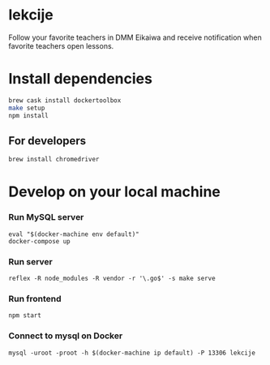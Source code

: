 # lekcije
Follow your favorite teachers in DMM Eikaiwa and receive notification when favorite teachers open lessons.

# Install dependencies

```bash
brew cask install dockertoolbox
make setup
npm install
```

## For developers
```bash
brew install chromedriver
```

# Develop on your local machine

### Run MySQL server

```
eval "$(docker-machine env default)"
docker-compose up
```

### Run server
```
reflex -R node_modules -R vendor -r '\.go$' -s make serve
```

### Run frontend
```
npm start
```

### Connect to mysql on Docker

```
mysql -uroot -proot -h $(docker-machine ip default) -P 13306 lekcije
```
